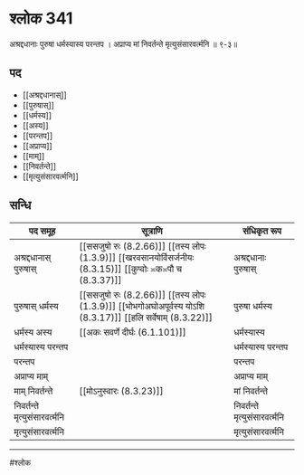 # श्लोक 341

अश्रद्दधानाः पुरुषा धर्मस्यास्य परन्तप ।
अप्राप्य मां निवर्तन्ते मृत्युसंसारवर्त्मनि ॥ ९-३॥


## पद 

- [[अश्रद्दधानास्]]
- [[पुरुषास्]]
- [[धर्मस्य]]
- [[अस्य]]
- [[परन्तप]]
- [[अप्राप्य]]
- [[माम्]]
- [[निवर्तन्ते]]
- [[मृत्युसंसारवर्त्मनि]]

## सन्धि

| पद समूह | सूत्राणि | संधिकृत रूप |
| ----- | ----- | ----- |
| अश्रद्दधानास् पुरुषास् |  [[ससजुषो रुः (8.2.66)]] [[तस्य लोपः (1.3.9)]] [[खरवसानयोर्विसर्जनीयः (8.3.15)]] [[कुप्वोः ≍क≍पौ च (8.3.37)]] | अश्रद्दधानाः पुरुषास् |
| पुरुषास् धर्मस्य |  [[ससजुषो रुः (8.2.66)]] [[तस्य लोपः (1.3.9)]] [[भोभगोअघोअपूर्वस्य योऽशि (8.3.17)]] [[हलि सर्वेषाम् (8.3.22)]] | पुरुषा धर्मस्य |
| धर्मस्य अस्य |  [[अकः सवर्णे दीर्घः (6.1.101)]] | धर्मस्यास्य |
| धर्मस्यास्य परन्तप |  | धर्मस्यास्य परन्तप |
| परन्तप |  | परन्तप |
| अप्राप्य माम् |  | अप्राप्य माम् |
| माम् निवर्तन्ते |  [[मोऽनुस्वारः (8.3.23)]] | मां निवर्तन्ते |
| निवर्तन्ते मृत्युसंसारवर्त्मनि |  | निवर्तन्ते मृत्युसंसारवर्त्मनि |
| मृत्युसंसारवर्त्मनि |  | मृत्युसंसारवर्त्मनि |


---

#श्लोक